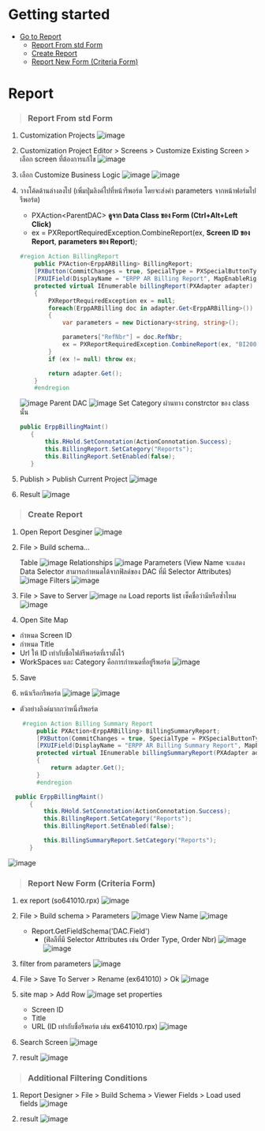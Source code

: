 # Getting started
- [Go to Report](#report)
   - [Report From std Form](#report-from-std-form)
   - [Create Report](#create-report)
   - [Report New Form (Criteria Form)](#report-new-form-criteria-form)

# Report

> ### **Report From std Form**

1. Customization Projects
   ![image](./images/reports/Customization_Project.png)

2. Customization Project Editor > Screens > Customize Existing Screen > เลือก screen ที่ต้องการแก้ไข
   ![image](./images/reports/Customization_Project_Editor.png)

3. เลือก Customize Business Logic
   ![image](./images/reports/Business_Logic.png)
   ![image](./images/reports/Business_Logic_Code.png)

4. วางโค้ดด้านล่างลงไป (เพิ่มปุ่มลิงค์ไปที่หน้ารีพอร์ต โดยจะส่งค่า parameters จากหน้าฟอร์มไปรีพอร์ต)

   - PXAction\<ParentDAC\> **ดูจาก Data Class ของ Form (Ctrl+Alt+Left Click)**
   - ex = PXReportRequiredException.CombineReport(ex, **Screen ID ของ Report**, **parameters ของ Report**);

   ```c#
   #region Action BillingReport
       public PXAction<ErppARBilling> BillingReport;
       [PXButton(CommitChanges = true, SpecialType = PXSpecialButtonType.Report)]
       [PXUIField(DisplayName = "ERPP AR Billing Report", MapEnableRights = PXCacheRights.Select)]
       protected virtual IEnumerable billingReport(PXAdapter adapter)
       {
           PXReportRequiredException ex = null;
           foreach(ErppARBilling doc in adapter.Get<ErppARBilling>())
           {
               var parameters = new Dictionary<string, string>();

               parameters["RefNbr"] = doc.RefNbr;
               ex = PXReportRequiredException.CombineReport(ex, "BI200101", parameters);
           }
           if (ex != null) throw ex;

           return adapter.Get();
       }
       #endregion
   ```

   ![image](./images/reports/Code_Report_Put.png)
   Parent DAC
   ![image](./images/reports/ParentDAC.png)
   Set Category ผ่านทาง constrctor ของ class นั้น

   ```c#
   public ErppBillingMaint()
      {
          this.RHold.SetConnotation(ActionConnotation.Success);
          this.BillingReport.SetCategory("Reports");
          this.BillingReport.SetEnabled(false);
      }
   ```

5. Publish > Publish Current Project
   ![image](./images/reports/Publish.png)

6. Result
   ![image](./images/reports/Button_Report.png)

> ### **Create Report**

1. Open Report Desginer
   ![image](./images/reports/Report_Designer.png)

2. File > Build schema...

   Table
   ![image](./images/reports/Report_Designer_Build_Schema.png)
   Relationships
   ![image](./images/reports/Report_Designer_Build_Schema_RelationShip.png)
   Parameters (View Name จะแสดง Data Selector สามารถกำหนดได้จากฟิลด์ของ DAC ที่มี Selector Attributes)
   ![image](./images/reports/Report_Designer_Build_Schema_Parameters.png)
   Filters
   ![image](./images/reports/Report_Designer_Build_Schema_Filters.png)

3. File > Save to Server
   ![image](./images/reports/Report_Designer_Save.png)
   กด Load reports list เช็คชื่อว่ามีหรือซ้ำไหม
   ![image](./images/reports/Report_Designer_Save_Name.png)

4. Open Site Map

- กำหนด Screen ID
- กำหนด Title
- Url ให้ ID เท่ากับชื่อไฟล์รีพอร์ตที่เราตั้งไว้
- WorkSpaces และ Category คือการกำหนดที่อยู่รีพอร์ต
  ![image](./images/reports/Site_Map_Report.png)

5. Save

6. หน้าเรีอกรีพอร์ต
   ![image](./images/reports/Report_Luanch.png)
   ![image](./images/reports/Report_Luanch_Result.png)

- ตัวอย่างลิงค์มากกว่าหนึ่งรีพอร์ต

```c#
    #region Action Billing Summary Report
        public PXAction<ErppARBilling> BillingSummaryReport;
        [PXButton(CommitChanges = true, SpecialType = PXSpecialButtonType.Report)]
        [PXUIField(DisplayName = "ERPP AR Billing Summary Report", MapEnableRights = PXCacheRights.Select)]
        protected virtual IEnumerable billingSummaryReport(PXAdapter adapter)
        {
            return adapter.Get();
        }
        #endregion
```

```c#
  public ErppBillingMaint()
      {
          this.RHold.SetConnotation(ActionConnotation.Success);
          this.BillingReport.SetCategory("Reports");
          this.BillingReport.SetEnabled(false);

          this.BillingSummaryReport.SetCategory("Reports");
      }
```

![image](./images/reports/Report_Category_Example_Btn.png)

> ### **Report New Form (Criteria Form)**

1. ex report (so641010.rpx)
   ![image](./images/reports/Ex_new_1.png)

2. File > Build schema > Parameters
   ![image](./images/reports/Ex_new_2.png)
   View Name
   ![image](./images/reports/Ex_new_3.png)

   - Report.GetFieldSchema('DAC.Field')
     - (ฟิลลืที่มี Selector Attributes เช่น Order Type, Order Nbr)
       ![image](./images/reports/Ex_new_4.png)
       ![image](./images/reports/Ex_new_5.png)

3. filter from parameters
   ![image](./images/reports/Ex_new_6.png)

4. File > Save To Server > Rename (ex641010) > Ok
   ![image](./images/reports/Ex_new_7.png)

5. site map > Add Row
   ![image](./images/reports/Ex_new_8.png)
   set properties

   - Screen ID
   - Title
   - URL (ID เท่ากับชื่อรีพอร์ต เช่น ex641010.rpx)
     ![image](./images/reports/Ex_new_9.png)

6. Search Screen
   ![image](./images/reports/Ex_new_10.png)

7. result
   ![image](./images/reports/Ex_new_11.png)

> ### **Additional Filtering Conditions**

1. Report Designer > File > Build Schema > Viewer Fields > Load used fields
   ![image](./images/reports/Additional_Filter_2.png)

2. result
   ![image](./images/reports/Additional_Filter_1.png)